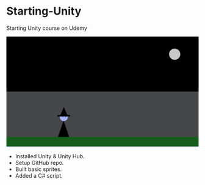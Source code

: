 # Starting-Unity
 Starting Unity course on Udemy

![Preview Image](/Images/Image1.PNG)

 * Installed Unity & Unity Hub.
 * Setup GitHub repo.
 * Built basic sprites.
 * Added a C# script.